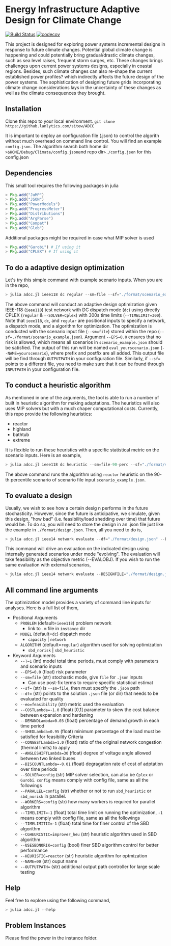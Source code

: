 # Energy Infrastructure Adaptive Design for Climate Change
[![Build Status](https://ci.lanlytics.com/sitew/ADCC.svg?token=TPN7vp19bq64KY6rQeyS&branch=master)](https://ci.lanlytics.com/sitew/ADCC)
[![codecov](https://cov.lanlytics.com/ghe/ansi/PowerModelsLANL.jl/branch/master/graph/badge.svg)](https://cov.lanlytics.com/ghe/sitew/ADCC)

This project is designed for exploring power systems incremental designs in response to future climate changes. Potential global climate change is happening and could potentially bring gradual/drastic climate changes, such as sea level raises, frequent storm surges, etc. These changes brings challenges upon current power systems designs, especially in coastal regions. Besides, such climate changes can also re-shape the current established power profiles? which indirectly affects the future design of the power systems. The sophistication of designing future grids incorporating climate change considerations lays in the uncertainty of these changes as well as the climate consequences they brought.

## Installation
Clone this repo to your local environment.
```git clone https://github.lanlytics.com/sitew/ADCC```

It is important to deploy an configuration file (.json) to control the algorith without much overhead on command line control.
You will find an example `config.json`.
The algorithm search both home dir
```>$HOME/Debug/Climate/config.json```and repo dir```>./config.json```
for this config.json

## Dependencies
This small tool requires the following packages in julia

```julia
> Pkg.add("JuMP")
> Pkg.add("JSON")
> Pkg.add("PowerModels")
> Pkg.add("ProgressMeter")
> Pkg.add("Distributions")
> Pkg.add("ArgParse")
> Pkg.add("Compat")
> Pkg.add("Glob")
```

Additional packages might be required in case what MIP solver is used
```julia
> Pkg.add("Gurobi") # If using it
> Pkg.add("CPLEX") # If using it
```

## To do a adaptive design optimization
Let's try this simple command with example scenario inputs. When you are in the repo,
```julia
> julia adcc.jl ieee118 dc regular --sm=file --sf="./format/scenario_example.json" --T=5 --EPS=0.0 --pf=paper_param --SOLVER=Cplex --TIMELIMIT=300 --NAME=yourscenario
```
The above command will conduct an adaptive design optimization given IEEE-118 (`ieee118`) test network
with DC dispatch mode (`dc`) using directly CPLEX (`regular` & `--SOLVER=Cplex`) with 300s time limits (`--TIMELIMIT=300`).
Note that `ieee118`, `dc`, and `regular` are positional inputs to specify a network, a dispatch mode, and a algorithm for optimization.
The optimization is conducted with the scenario input file (`--sm=file`) stored within the repo (`--sf=./format/scenario_example.json`).
Argument `--EPS=0.0` ensures that no risk is allowed, which means all scenarios in `scenario_example.json` should be satisfied.
The output of this run will be named `eval_yourscenario.json` (`--NAME=yourscenario`), where prefix and postfix are all added.
This output file will be find through `OUTPUTPATH` in your configuration file. Similarly, if `--sf=` points to a different file,
you need to make sure that it can be found through `INPUTPATH` in your configuration file.

## To conduct a heuristic algorithm

As mentioned in one of the arguments, the tool is able to run a number of built in heuristic algorithm for making adaptations.
The heuristics will also uses MIP solvers but with a much chaper computational costs. Currently, this repo provide the following heuristics:

* reactor
* highland
* bathtub
* extreme

It is flexible to run these heuristics with a specific statistical metric on the scenario inputs. Here is an example,
```julia
> julia adcc.jl ieee118 dc heuristic --sm=file-90-perc --sf="./format/scenario_example.json" --T=5 --EPS=0.0 --pf=paper_param --SOLVER=Cplex --HEURISTIC=reactor
```
The above command runs the algorithm using `reactor` heuristic on the 90-th percentile scenario of scenario file input `scenario_example.json`.

## To evaluate a design
Usually, we wish to see how a certain desig n performs in the future stochasticity. However, since the future is anticipative, we simulate, given this design, "how bad" (i.e. feasibility/load shedding over time) that future would be. To do so, you will need to store the design in an .json file just like the example in `./format/design.json`. Then, all you need to do is,
```julia
> julia adcc.jl ieee14 network evaluate --df="./format/design.json" --EVALOBJ=feasibility --S=100 --STOCHMODE=evolving
```
This command will drive an evaluation on the indicated design using internally generated scenarios under mode "evolving". The evaluation will take feasibility as the objective metric (--EVALOBJ).
If you wish to run the same evaluation with external scenarios,
```julia
> julia adcc.jl ieee14 network evaluate --DESIGNFILE="./format/design.json" --EVALOBJ=feasibility --STOCHFILE="./format/stoc.json"
```


## All command line arguments
The optimization model provides a variety of command line inputs for analyses. Here is a full list of them,
* Positional Arguments
    * `PROBLEM` (default=`ieee118`) problem network
        * link to `.m` file in `instance` dir
    * `MODEL` (default=`dc`) dispatch mode
        * `capacity` | `network`
    * `ALGORITHM` (default=`regular`) algorithm used for solving optimization
        * `sbd_norisk` | `sbd_heuristic`
* Keyword Arguments
    * `--T=1` (int) model total time periods, must comply with parameters and scenario inputs
    * `--EPS=0.0` (float) risk parameter
    * `--sm=file` (str) stochastic mode, give `file` for `.json` inputs
        * Can use post-fix terms to require specific statistical estimat
    * `--sf=` (str) is `--sm=file`, then must specify the `.json` path
    * `--df=` (str) points to the solution `.json` file (or dir) that needs to be evaluated for quality
    * `--eo=feasibility` (str) metric used the evaluation
    * `--COSTLambda=-1.0` (float) [0,1] parameter to skew the cost balance between expansion and hardening
    * `--DEMANDLambda=0.03` (float) percentage of demand growth in each time period
    * `--SHEDLambda=0.95` (float) minimum percentage of the load must be satisfied for feasibility Criteria
    * `--CONGESTLambda=1.0` (float) ratio of the original network congestion (thermal limits) to apply
    * `--ANGLESHIFTLambda=30` (float) degree of voltage angle allowed between two linked buses
    * `--DISCOUNTLambda=-0.01` (float) degragation rate of cost of adptation over time periods
    * `--SOLVER=config` (str) MIP solver selection, can also be `Cplex` or `Gurobi`. `config` means comply with config file, same as all the followings
    * `--PARALLEL=config` (str) whether or not to run `sbd_heuristic` or `sbd_norisk` in parallel.
    * `--WORKERS=config` (str) how many workers is required for parallel algorithm
    * `--TIMELIMIT=-1` (float) total time limit on running the optimization, `-1` means comply with config file, same as all the followings
    * `--TIMELIMITII=-1` (float) total time for finer control of the SBD algorithm
    * `--CGHEURISTIC=improver_heu` (str) heuristic algorithm used in SBD algorithm
    * `--USESBDNORIK=config` (bool) finer SBD algorithm control for better performance
    * `--HEURISTIC=reactor` (str) heuristic algorithm for optmization
    * `--NAME=00` (str) ouput name
    * `--OUTPUTPATH=` (str) additional output path controller for large scale testing

## Help
Feel free to explore using the following command,
```julia
> julia adcc.jl --help
```

## Problem Instances
Please find the power in the instance folder.

[1]:https://github.com/JuliaOpt/Gurobi.jl
[2]:https://github.com/JuliaOpt/CPLEX.jl

